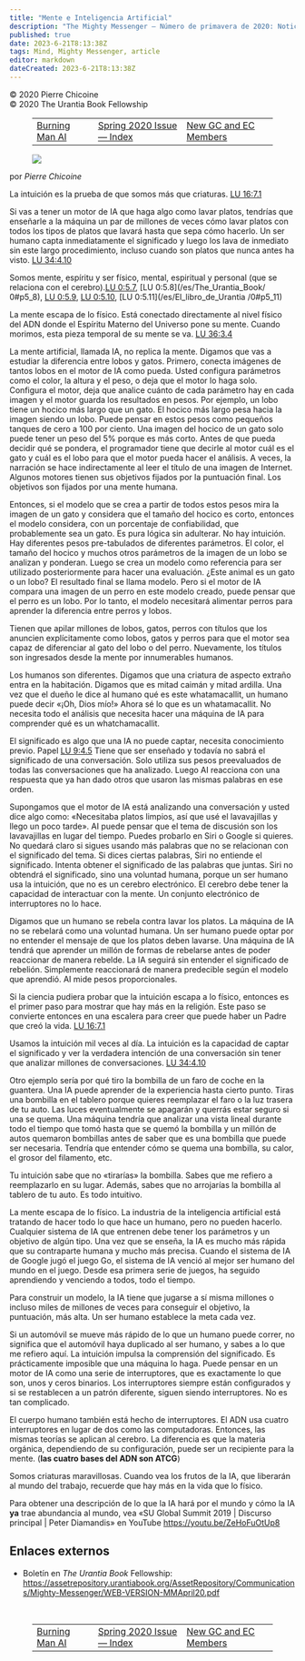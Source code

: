 ```yaml
---
title: "Mente e Inteligencia Artificial"
description: "The Mighty Messenger — Número de primavera de 2020: Noticias y opiniones para los lectores de El Libro de Urantia"
published: true
date: 2023-6-21T8:13:38Z
tags: Mind, Mighty Messenger, article
editor: markdown
dateCreated: 2023-6-21T8:13:38Z
---
```


<p class="v-card v-sheet theme--light grey lighten-3 px-2">© 2020 Pierre Chicoine<br>© 2020 The Urantia Book Fellowship</p>
<figure class="table chapter-navigator">
  <table>
    <tbody>
      <tr>
        <td>
        <a href="/es/article/Chuck_Thurston/Burning_Man_AI">
          <span class="mdi mdi-arrow-left-drop-circle"></span><span class="pl-2">Burning Man AI</span>
        </a>
        </td>
        <td>
        <a href="/es/index/articles_mighty_messenger#spring-2020-issue">
          <span class="mdi mdi-book-open-variant"></span><span class="pl-2">Spring 2020 Issue — Index</span>
        </a>
        </td>
        <td>
        <a href="/es/article/Larry_Bowman/New_GC_and_EC_Members">
          <span class="pr-2">New GC and EC Members</span><span class="mdi mdi-arrow-right-drop-circle"></span>
        </a>
        </td>
      </tr>
    </tbody>
  </table>
</figure>


<figure id="Figure_1" class="image urantiapedia estilo-imagen-alinear-izquierda">
<img src="/image/article/The_Mighty_Messenger/2020_Spring/011.jpg">
</figure>

por _Pierre Chicoine_

La intuición es la prueba de que somos más que criaturas. [LU 16:7.1](/es/The_Urantia_Book/16#p7_1)

Si vas a tener un motor de IA que haga algo como lavar platos, tendrías que enseñarle a la máquina un par de millones de veces cómo lavar platos con todos los tipos de platos que lavará hasta que sepa cómo hacerlo. Un ser humano capta inmediatamente el significado y luego los lava de inmediato sin este largo procedimiento, incluso cuando son platos que nunca antes ha visto. [LU 34:4.10](/es/The_Urantia_Book/34#p4_10)

Somos mente, espíritu y ser físico, mental, espiritual y personal (que se relaciona con el cerebro).[LU 0:5.7](/es/The_Urantia_Book/0#p5_7), [LU 0:5.8](/es/The_Urantia_Book/ 0#p5_8), [LU 0:5.9](/es/The_Urantia_Book/0#p5_9), [LU 0:5.10](/es/The_Urantia_Book/0#p5_10), [LU 0:5.11](/es/El_libro_de_Urantia /0#p5_11)

La mente escapa de lo físico. Está conectado directamente al nivel físico del ADN donde el Espíritu Materno del Universo pone su mente. Cuando morimos, esta pieza temporal de su mente se va. [LU 36:3.4](/es/The_Urantia_Book/36#p3_4)

La mente artificial, llamada IA, no replica la mente. Digamos que vas a estudiar la diferencia entre lobos y gatos. Primero, conecta imágenes de tantos lobos en el motor de IA como pueda. Usted configura parámetros como el color, la altura y el peso, o deja que el motor lo haga solo. Configura el motor, deja que analice cuánto de cada parámetro hay en cada imagen y el motor guarda los resultados en pesos. Por ejemplo, un lobo tiene un hocico más largo que un gato. El hocico más largo pesa hacia la imagen siendo un lobo. Puede pensar en estos pesos como pequeños tanques de cero a 100 por ciento. Una imagen del hocico de un gato solo puede tener un peso del 5% porque es más corto. Antes de que pueda decidir qué se pondera, el programador tiene que decirle al motor cuál es el gato y cuál es el lobo para que el motor pueda hacer el análisis. A veces, la narración se hace indirectamente al leer el título de una imagen de Internet. Algunos motores tienen sus objetivos fijados por la puntuación final. Los objetivos son fijados por una mente humana.

Entonces, si el modelo que se crea a partir de todos estos pesos mira la imagen de un gato y considera que el tamaño del hocico es corto, entonces el modelo considera, con un porcentaje de confiabilidad, que probablemente sea un gato. Es pura lógica sin adulterar. No hay intuición. Hay diferentes pesos pre-tabulados de diferentes parámetros. El color, el tamaño del hocico y muchos otros parámetros de la imagen de un lobo se analizan y ponderan. Luego se crea un modelo como referencia para ser utilizado posteriormente para hacer una evaluación. ¿Este animal es un gato o un lobo? El resultado final se llama modelo. Pero si el motor de IA compara una imagen de un perro en este modelo creado, puede pensar que el perro es un lobo. Por lo tanto, el modelo necesitará alimentar perros para aprender la diferencia entre perros y lobos.

Tienen que apilar millones de lobos, gatos, perros con títulos que los anuncien explícitamente como lobos, gatos y perros para que el motor sea capaz de diferenciar al gato del lobo o del perro. Nuevamente, los títulos son ingresados ​​desde la mente por innumerables humanos.

Los humanos son diferentes. Digamos que una criatura de aspecto extraño entra en la habitación. Digamos que es mitad caimán y mitad ardilla. Una vez que el dueño le dice al humano qué es este whatamacallit, un humano puede decir «¡Oh, Dios mío!» Ahora sé lo que es un whatamacallit. No necesita todo el análisis que necesita hacer una máquina de IA para comprender qué es un whatchamacallit.

El significado es algo que una IA no puede captar, necesita conocimiento previo. Papel [LU 9:4.5](/es/The_Urantia_Book/9#p4_5) Tiene que ser enseñado y todavía no sabrá el significado de una conversación. Solo utiliza sus pesos preevaluados de todas las conversaciones que ha analizado. Luego AI reacciona con una respuesta que ya han dado otros que usaron las mismas palabras en ese orden.

Supongamos que el motor de IA está analizando una conversación y usted dice algo como: «Necesitaba platos limpios, así que usé el lavavajillas y llego un poco tarde». AI puede pensar que el tema de discusión son los lavavajillas en lugar del tiempo. Puedes probarlo en Siri o Google si quieres. No quedará claro si sigues usando más palabras que no se relacionan con el significado del tema. Si dices ciertas palabras, Siri no entiende el significado. Intenta obtener el significado de las palabras que juntas. Siri no obtendrá el significado, sino una voluntad humana, porque un ser humano usa la intuición, que no es un cerebro electrónico. El cerebro debe tener la capacidad de interactuar con la mente. Un conjunto electrónico de interruptores no lo hace.

Digamos que un humano se rebela contra lavar los platos. La máquina de IA no se rebelará como una voluntad humana. Un ser humano puede optar por no entender el mensaje de que los platos deben lavarse. Una máquina de IA tendrá que aprender un millón de formas de rebelarse antes de poder reaccionar de manera rebelde. La IA seguirá sin entender el significado de rebelión. Simplemente reaccionará de manera predecible según el modelo que aprendió. AI mide pesos proporcionales.

Si la ciencia pudiera probar que la intuición escapa a lo físico, entonces es el primer paso para mostrar que hay más en la religión. Este paso se convierte entonces en una escalera para creer que puede haber un Padre que creó la vida. [LU 16:7.1](/es/The_Urantia_Book/16#p7_1)

Usamos la intuición mil veces al día. La intuición es la capacidad de captar el significado y ver la verdadera intención de una conversación sin tener que analizar millones de conversaciones. [LU 34:4.10](/es/The_Urantia_Book/34#p4_10)

Otro ejemplo sería por qué tiro la bombilla de un faro de coche en la guantera. Una IA puede aprender de la experiencia hasta cierto punto. Tiras una bombilla en el tablero porque quieres reemplazar el faro o la luz trasera de tu auto. Las luces eventualmente se apagarán y querrás estar seguro si una se quema. Una máquina tendría que analizar una vista lineal durante todo el tiempo que tomó hasta que se quemó la bombilla y un millón de autos quemaron bombillas antes de saber que es una bombilla que puede ser necesaria. Tendría que entender cómo se quema una bombilla, su calor, el grosor del filamento, etc.

Tu intuición sabe que no «tirarías» la bombilla. Sabes que me refiero a reemplazarlo en su lugar. Además, sabes que no arrojarías la bombilla al tablero de tu auto. Es todo intuitivo.

La mente escapa de lo físico. La industria de la inteligencia artificial está tratando de hacer todo lo que hace un humano, pero no pueden hacerlo. Cualquier sistema de IA que entrenen debe tener los parámetros y un objetivo de algún tipo. Una vez que se enseña, la IA es mucho más rápida que su contraparte humana y mucho más precisa. Cuando el sistema de IA de Google jugó el juego Go, el sistema de IA venció al mejor ser humano del mundo en el juego. Desde esa primera serie de juegos, ha seguido aprendiendo y venciendo a todos, todo el tiempo.

Para construir un modelo, la IA tiene que jugarse a sí misma millones o incluso miles de millones de veces para conseguir el objetivo, la puntuación, más alta. Un ser humano establece la meta cada vez.

Si un automóvil se mueve más rápido de lo que un humano puede correr, no significa que el automóvil haya duplicado al ser humano, y sabes a lo que me refiero aquí. La intuición impulsa la comprensión del significado. Es prácticamente imposible que una máquina lo haga. Puede pensar en un motor de IA como una serie de interruptores, que es exactamente lo que son, unos y ceros binarios. Los interruptores siempre están configurados y si se restablecen a un patrón diferente, siguen siendo interruptores. No es tan complicado.

El cuerpo humano también está hecho de interruptores. El ADN usa cuatro interruptores en lugar de dos como las computadoras. Entonces, las mismas teorías se aplican al cerebro. La diferencia es que la materia orgánica, dependiendo de su configuración, puede ser un recipiente para la mente. (**las cuatro bases del ADN son ATCG**)

Somos criaturas maravillosas. Cuando vea los frutos de la IA, que liberarán al mundo del trabajo, recuerde que hay más en la vida que lo físico.

Para obtener una descripción de lo que la IA hará por el mundo y cómo la IA **ya** trae abundancia al mundo, vea «SU Global Summit 2019 | Discurso principal | Peter Diamandis» en YouTube https://youtu.be/ZeHoFuOtUp8

## Enlaces externos

* Boletín en _The Urantia Book_ Fellowship: https://assetrepository.urantiabook.org/AssetRepository/Communications/Mighty-Messenger/WEB-VERSION-MMApril20.pdf

<br>

<figure class="table chapter-navigator">
  <table>
    <tbody>
      <tr>
        <td>
        <a href="/es/article/Chuck_Thurston/Burning_Man_AI">
          <span class="mdi mdi-arrow-left-drop-circle"></span><span class="pl-2">Burning Man AI</span>
        </a>
        </td>
        <td>
        <a href="/es/index/articles_mighty_messenger#spring-2020-issue">
          <span class="mdi mdi-book-open-variant"></span><span class="pl-2">Spring 2020 Issue — Index</span>
        </a>
        </td>
        <td>
        <a href="/es/article/Larry_Bowman/New_GC_and_EC_Members">
          <span class="pr-2">New GC and EC Members</span><span class="mdi mdi-arrow-right-drop-circle"></span>
        </a>
        </td>
      </tr>
    </tbody>
  </table>
</figure>
